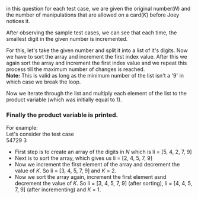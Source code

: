 in this question for each test case, we are given the original number(*N*) and the number of manipulations that are allowed on a card(*K*) before Joey notices it.

After observing the sample test cases, we can see that each time, the smallest digit in the given number is incremented. 

For this, let's take the given number and split it into a list of it's digits. Now we have to sort the array and increment the first index value. After this we again sort the array and increment the first index value and we repeat this process till the maximum number of changes is reached.  
**Note:** This is valid as long as the minimum number of the list isn't a '9' in which case we break the loop.

Now we iterate through the list and multiply each element of the list to the product variable (which was initially equal to 1).

### Finally the product variable is printed.

For example:  
Let's consider the test case  
54729 3  
- First step is to create an array of the digits in *N* which is li = [5, 4, 2, 7, 9]
- Next is to sort the array, which gives us li = [2, 4, 5, 7, 9]
- Now we increment the first element of the array and decrement the value of *K*. So li = [3, 4, 5, 7, 9] and *K* = 2. 
- Now we sort the array again, increment the first element asnd decrement the value of *K*. So li = [3, 4, 5, 7, 9] (after sorting), li = [4, 4, 5, 7, 9] (after incrementing) and *K* = 1.
